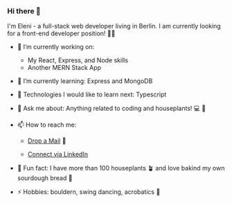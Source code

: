 ### Hi there 👋 
I'm Eleni - a full-stack web developer living in Berlin. I am currently looking for a front-end developer position! 👩‍💻

- 🔭 I’m currently working on:
  -  My React, Express, and Node skills
  -  Another MERN Stack App 

- 🌱 I’m currently learning: Express and MongoDB

- 🤔 Technologies I would like to learn next: Typescript

- 💬 Ask me about: Anything related to coding and houseplants! 💻 🌵

- 📫 How to reach me: 
  - [Drop a Mail](mailto:elenhkatsa@gmail.com) 📧

  - [Connect via LinkedIn](https://www.linkedin.com/in/eleni-katsareli/)

- 🌸 Fun fact: I have more than 100 houseplants :potted_plant: and love bakind my own sourdough bread :bread:
 
- ⚡ Hobbies: bouldern, swing dancing, acrobatics :cartwheeling:
